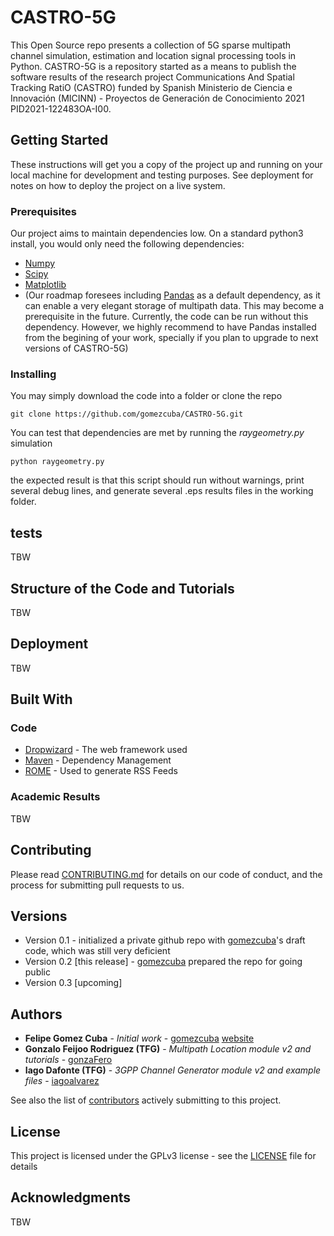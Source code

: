 # CASTRO-5G

This Open Source repo presents a collection of 5G sparse multipath channel simulation, estimation and location signal processing tools in Python. CASTRO-5G is a repository started as a means to publish the software results of the research project Communications And Spatial Tracking RatiO (CASTRO) funded by Spanish Ministerio de Ciencia e Innovación (MICINN) - Proyectos de Generación de Conocimiento 2021 PID2021-122483OA-I00.

## Getting Started

These instructions will get you a copy of the project up and running on your local machine for development and testing purposes. See deployment for notes on how to deploy the project on a live system.

### Prerequisites

Our project aims to maintain dependencies low. On a standard python3 install, you would only need the following dependencies:

* [Numpy](https://numpy.org/)
* [Scipy](https://scipy.org/)
* [Matplotlib](https://matplotlib.org/)
* (Our roadmap foresees including [Pandas](https://pandas.pydata.org/) as a default dependency, as it can enable a very elegant storage of multipath data. This may become a prerequisite in the future. Currently, the code can be run without this dependency. However, we highly recommend to have Pandas installed from the begining of your work, specially if you plan to upgrade to next versions of CASTRO-5G)

### Installing

You may simply download the code into a folder or clone the repo

```
git clone https://github.com/gomezcuba/CASTRO-5G.git
```

You can test that dependencies are met by running the *raygeometry.py* simulation

```
python raygeometry.py
```

the expected result is that this script should run without warnings, print several debug lines, and generate several .eps results files in the working folder.

## tests

TBW

## Structure of the Code and Tutorials

TBW

## Deployment

TBW

## Built With

### Code

* [Dropwizard](http://www.dropwizard.io/1.0.2/docs/) - The web framework used
* [Maven](https://maven.apache.org/) - Dependency Management
* [ROME](https://rometools.github.io/rome/) - Used to generate RSS Feeds

### Academic Results

TBW

## Contributing

Please read [CONTRIBUTING.md](https://github.com/gomezcuba/CASTRO-5G/blob/main/CONTRIBUTE.md) for details on our code of conduct, and the process for submitting pull requests to us.

## Versions

* Version 0.1 - initialized a private github repo with [gomezcuba](https://github.com/gomezcuba)'s draft code, which was still very deficient
* Version 0.2 [this release] - [gomezcuba](https://github.com/gomezcuba) prepared the repo for going public
* Version 0.3 [upcoming]

## Authors

* **Felipe Gomez Cuba** - *Initial work* - [gomezcuba](https://github.com/gomezcuba) [website](https://www.felipegomezcuba.info/)
* **Gonzalo Feijoo Rodriguez (TFG)** - *Multipath Location module v2 and tutorials* - [gonzaFero](https://github.com/gonzaFero)
* **Iago Dafonte (TFG)** - *3GPP Channel Generator module v2 and example files* - [iagoalvarez](https://github.com/iagoalvarez)

See also the list of [contributors](https://github.com/your/project/contributors) actively submitting to this project.

## License

This project is licensed under the GPLv3 license - see the [LICENSE](LICENSE) file for details

## Acknowledgments

TBW
